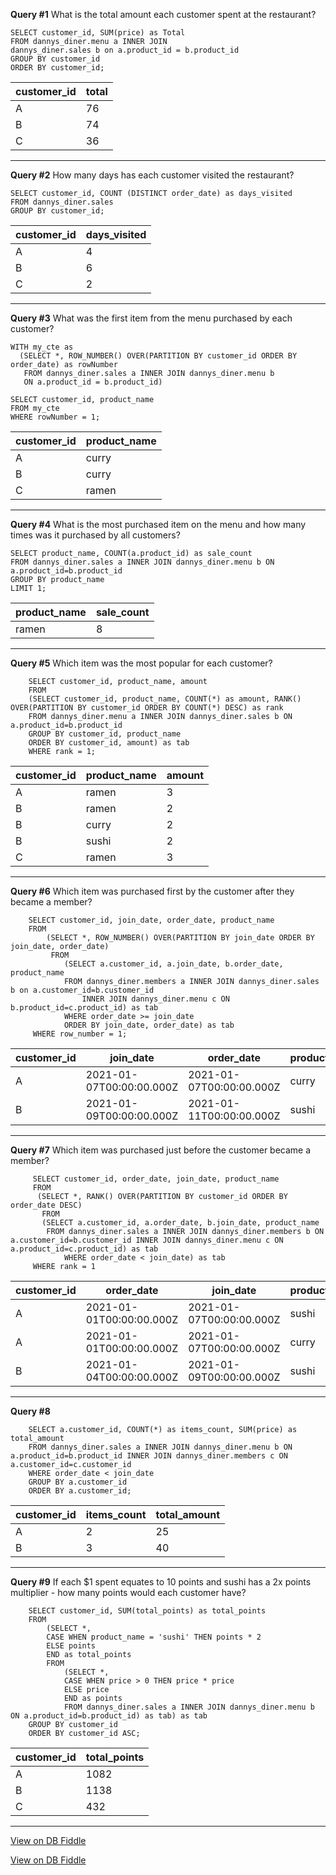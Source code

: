 **Query #1**
What is the total amount each customer spent at the restaurant?

```  
SELECT customer_id, SUM(price) as Total
FROM dannys_diner.menu a INNER JOIN
dannys_diner.sales b on a.product_id = b.product_id
GROUP BY customer_id
ORDER BY customer_id;
```

| customer_id | total |
| ----------- | --- |
| A           | 76  |
| B           | 74  |
| C           | 36  |

---

**Query #2**
How many days has each customer visited the restaurant?

```
SELECT customer_id, COUNT (DISTINCT order_date) as days_visited
FROM dannys_diner.sales
GROUP BY customer_id;
```

| customer_id | days_visited |
| ----------- | ------------ |
| A           | 4            |
| B           | 6            |
| C           | 2            |

---

**Query #3**
What was the first item from the menu purchased by each customer?

```
WITH my_cte as
  (SELECT *, ROW_NUMBER() OVER(PARTITION BY customer_id ORDER BY order_date) as rowNumber
   FROM dannys_diner.sales a INNER JOIN dannys_diner.menu b
   ON a.product_id = b.product_id)
        
SELECT customer_id, product_name
FROM my_cte
WHERE rowNumber = 1;
```

| customer_id | product_name |
| ----------- | ------------ |
| A           | curry        |
| B           | curry        |
| C           | ramen        |

---

**Query #4**
What is the most purchased item on the menu and how many times was it purchased by all customers?
```
SELECT product_name, COUNT(a.product_id) as sale_count
FROM dannys_diner.sales a INNER JOIN dannys_diner.menu b ON a.product_id=b.product_id
GROUP BY product_name
LIMIT 1;
```

| product_name | sale_count |
| ------------ | ---------- |
| ramen        | 8          |

---

**Query #5**
Which item was the most popular for each customer?
```
    SELECT customer_id, product_name, amount
    FROM
    (SELECT customer_id, product_name, COUNT(*) as amount, RANK() OVER(PARTITION BY customer_id ORDER BY COUNT(*) DESC) as rank
    FROM dannys_diner.menu a INNER JOIN dannys_diner.sales b ON a.product_id=b.product_id
    GROUP BY customer_id, product_name
    ORDER BY customer_id, amount) as tab
    WHERE rank = 1;
```
| customer_id | product_name | amount |
| ----------- | ------------ | ------ |
| A           | ramen        | 3      |
| B           | ramen        | 2      |
| B           | curry        | 2      |
| B           | sushi        | 2      |
| C           | ramen        | 3      |

---

**Query #6**
Which item was purchased first by the customer after they became a member?
```
    SELECT customer_id, join_date, order_date, product_name
    FROM 
    	(SELECT *, ROW_NUMBER() OVER(PARTITION BY join_date ORDER BY join_date, order_date)
    	 FROM
    		(SELECT a.customer_id, a.join_date, b.order_date, product_name
    		FROM dannys_diner.members a INNER JOIN dannys_diner.sales b on a.customer_id=b.customer_id
                INNER JOIN dannys_diner.menu c ON b.product_id=c.product_id) as tab
    		WHERE order_date >= join_date 
    		ORDER BY join_date, order_date) as tab
     WHERE row_number = 1;
```

| customer_id | join_date                | order_date               | product_name |
| ----------- | ------------------------ | ------------------------ | ------------ |
| A           | 2021-01-07T00:00:00.000Z | 2021-01-07T00:00:00.000Z | curry        |
| B           | 2021-01-09T00:00:00.000Z | 2021-01-11T00:00:00.000Z | sushi        |

---

**Query #7**
Which item was purchased just before the customer became a member?
```
     SELECT customer_id, order_date, join_date, product_name
     FROM
      (SELECT *, RANK() OVER(PARTITION BY customer_id ORDER BY order_date DESC)
       FROM
	   (SELECT a.customer_id, a.order_date, b.join_date, product_name
	    FROM dannys_diner.sales a INNER JOIN dannys_diner.members b ON a.customer_id=b.customer_id INNER JOIN dannys_diner.menu c ON a.product_id=c.product_id) as tab
            WHERE order_date < join_date) as tab
     WHERE rank = 1
```

| customer_id | order_date               | join_date                | product_name |
| ----------- | ------------------------ | ------------------------ | ------------ |
| A           | 2021-01-01T00:00:00.000Z | 2021-01-07T00:00:00.000Z | sushi        |
| A           | 2021-01-01T00:00:00.000Z | 2021-01-07T00:00:00.000Z | curry        |
| B           | 2021-01-04T00:00:00.000Z | 2021-01-09T00:00:00.000Z | sushi        |

---

**Query #8**

```
    SELECT a.customer_id, COUNT(*) as items_count, SUM(price) as total_amount
    FROM dannys_diner.sales a INNER JOIN dannys_diner.menu b ON a.product_id=b.product_id INNER JOIN dannys_diner.members c ON a.customer_id=c.customer_id
    WHERE order_date < join_date
    GROUP BY a.customer_id
    ORDER BY a.customer_id;
```

| customer_id | items_count | total_amount |
| ----------- | ----------- | ------------ |
| A           | 2           | 25           |
| B           | 3           | 40           |
---

**Query #9**
If each $1 spent equates to 10 points and sushi has a 2x points multiplier - how many points would each customer have?

```
    SELECT customer_id, SUM(total_points) as total_points
    FROM 
    	(SELECT *,
    	CASE WHEN product_name = 'sushi' THEN points * 2
    	ELSE points
    	END as total_points
    	FROM 
    	    (SELECT *,
    	    CASE WHEN price > 0 THEN price * price
            ELSE price
    	    END as points
    	    FROM dannys_diner.sales a INNER JOIN dannys_diner.menu b ON a.product_id=b.product_id) as tab) as tab
    GROUP BY customer_id
    ORDER BY customer_id ASC;
```
| customer_id | total_points |
| ----------- | ---- |
| A           | 1082 |
| B           | 1138 |
| C           | 432  |

---

[View on DB Fiddle](https://www.db-fiddle.com/f/2rM8RAnq7h5LLDTzZiRWcd/138)

[View on DB Fiddle](https://www.db-fiddle.com/f/2rM8RAnq7h5LLDTzZiRWcd/138)
